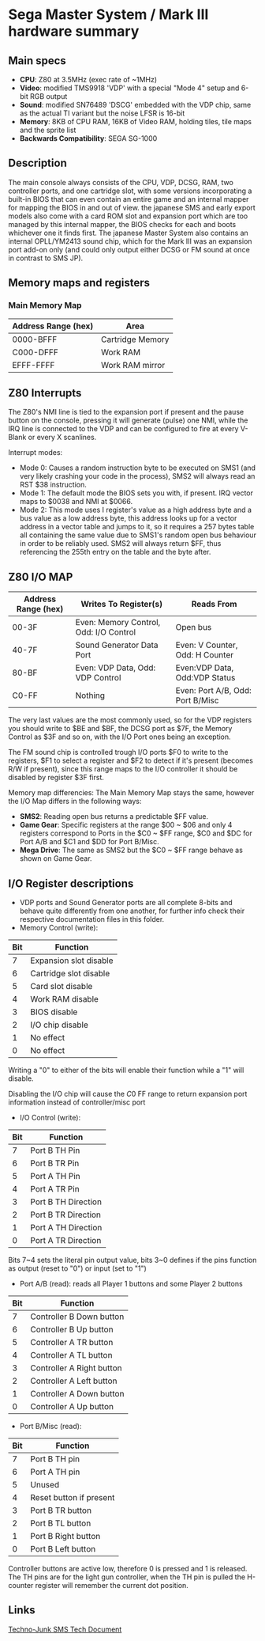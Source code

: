 # Sega Master System / Mark III hardware summary
## Main specs
- **CPU**: Z80 at 3.5MHz (exec rate of ~1MHz)
- **Video**: modified TMS9918 'VDP' with a special "Mode 4" setup and 6-bit RGB output
- **Sound**: modified SN76489 'DSCG' embedded with the VDP chip, same as the actual TI variant but the noise LFSR is 16-bit
- **Memory**: 8KB of CPU RAM, 16KB of Video RAM, holding tiles, tile maps and the sprite list
- **Backwards Compatibility**: SEGA SG-1000

## Description
The main console always consists of the CPU, VDP, DCSG, RAM, two controller ports, and one cartridge slot, with some versions incorporating a built-in BIOS that can even contain an entire game and an internal mapper for mapping the BIOS in and out of view. the japanese SMS and early export models also come with a card ROM slot and expansion port which are too managed by this internal mapper, the BIOS checks for each and boots whichever one it finds first. The japanese Master System also contains an internal OPLL/YM2413 sound chip, which for the Mark III was an expansion port add-on only (and could only output either DCSG or FM sound at once in contrast to SMS JP).

## Memory maps and registers
### Main Memory Map
|Address Range (hex)|Area|
|-|-|
|0000-BFFF|Cartridge Memory|
|C000-DFFF|Work RAM|
|EFFF-FFFF|Work RAM mirror|

## Z80 Interrupts
The Z80's NMI line is tied to the expansion port if present and the pause button on the console, pressing it will generate (pulse) one NMI, while the IRQ line is connected to the VDP and can be configured to fire at every V-Blank or every X scanlines.

Interrupt modes:
- Mode 0: Causes a random instruction byte to be executed on SMS1 (and very likely crashing your code in the process), SMS2 will always read an RST $38 instruction.
- Mode 1: The default mode the BIOS sets you with, if present. IRQ vector maps to $0038 and NMI at $0066.
- Mode 2: This mode uses I register's value as a high address byte and a bus value as a low address byte, this address looks up for a vector address in a vector table and jumps to it, so it requires a 257 bytes table all containing the same value due to SMS1's random open bus behaviour in order to be reliably used. SMS2 will always return $FF, thus referencing the 255th entry on the table and the byte after.


## Z80 I/O MAP
|Address Range (hex)|Writes To Register(s)|Reads From|
|-|-|-|
|00-3F|Even: Memory Control, Odd: I/O Control|Open bus|
|40-7F|Sound Generator Data Port|Even: V Counter, Odd: H Counter|
|80-BF|Even: VDP Data, Odd: VDP Control|Even:VDP Data, Odd:VDP Status|
|C0-FF|Nothing|Even: Port A/B, Odd: Port B/Misc|

The very last values are the most commonly used, so for the VDP registers you should write to $BE and $BF, the DCSG port as $7F, the Memory Control as $3F and so on, with the I/O Port ones being an exception.

The FM sound chip is controlled trough I/O ports $F0 to write to the registers, $F1 to select a register and $F2 to detect if it's present (becomes R/W if present), since this range maps to the I/O controller it should be disabled by register $3F first.


Memory map differencies:
The Main Memory Map stays the same, however the I/O Map differs in the following ways:
- **SMS2**: Reading open bus returns a predictable $FF value.
- **Game Gear**: Specific registers at the range $00 ~ $06 and only 4 registers correspond to Ports in the $C0 ~ $FF range, $C0 and $DC for Port A/B and $C1 and $DD for Port B/Misc.
- **Mega Drive**: The same as SMS2 but the $C0 ~ $FF range behave as shown on Game Gear.

## I/O Register descriptions
- VDP ports and Sound Generator ports are all complete 8-bits and behave quite differently from one another, for further info check their respective documentation files in this folder.
- Memory Control (write): 

|Bit|Function|
|-|-|
|7|Expansion slot disable|
|6|Cartridge slot disable|
|5|Card slot disable|
|4|Work RAM disable|
|3|BIOS disable|
|2|I/O chip disable|
|1|No effect|
|0|No effect|

Writing a "0" to either of the bits will enable their function while a "1" will disable.

Disabling the I/O chip will cause the $C0~$FF range to return expansion port information instead of controller/misc port

- I/O Control (write):

|Bit|Function|
|-|-|
|7|Port B TH Pin|
|6|Port B TR Pin|
|5|Port A TH Pin|
|4|Port A TR Pin|
|3|Port B TH Direction|
|2|Port B TR Direction|
|1|Port A TH Direction|
|0|Port A TR Direction|

Bits 7~4 sets the literal pin output value, bits 3~0 defines if the pins function as output (reset to "0") or input (set to "1")

- Port A/B (read): reads all Player 1 buttons and some Player 2 buttons

|Bit|Function|
|-|-|
|7|Controller B Down button|
|6|Controller B Up button|
|5|Controller A TR button|
|4|Controller A TL button|
|3|Controller A Right button|
|2|Controller A Left button|
|1|Controller A Down button|
|0|Controller A Up button|

- Port B/Misc (read):

|Bit|Function|
|-|-|
|7|Port B TH pin|
|6|Port A TH pin|
|5|Unused|
|4|Reset button if present|
|3|Port B TR button|
|2|Port B TL button|
|1|Port B Right button|
|0|Port B Left button|

Controller buttons are active low, therefore 0 is pressed and 1 is released. The TH pins are for the light gun controller, when the TH pin is pulled the H-counter register will remember the current dot position.

## Links
[Techno-Junk SMS Tech Document](http://www.techno-junk.org/txt/smstech.txt)